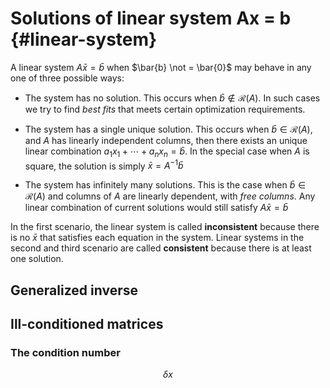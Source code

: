 
# Solutions of linear system Ax = b {#linear-system}

A linear system $A\bar{x} = \bar{b}$ when $\bar{b} \not = \bar{0}$ may behave in any one of three possible ways:

- The system has no solution. This occurs when $\bar{b} \not \in \mathcal{R}(A)$. In such cases we try to find *best fits* that meets certain optimization requirements.

- The system has a single unique solution. This occurs when $\bar{b} \in \mathcal{R}(A)$, and $A$ has linearly independent columns, then there exists an unique linear combination $a_1x_1 + \cdots + a_nx_n = \bar{b}$. In the special case when $A$ is square, the solution is simply $\bar{x} = A^{-1}\bar{b}$ 


- The system has infinitely many solutions. This is the case when $\bar{b} \in \mathcal{R}(A)$ and columns of $A$ are linearly dependent, with *free columns*. Any linear combination of current solutions would still satisfy $A\bar{x} = \bar{b}$

In the first scenario, the linear system is called **inconsistent** because there is no $\bar{x}$ that satisfies each equation in the system. Linear systems in the second and third scenario are called **consistent** because there is at least one solution.  


## Generalized inverse


## Ill-conditioned matrices 

### The condition number


$$
\delta x
$$
